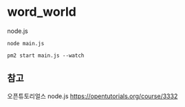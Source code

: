 # word_world

node.js


`node main.js`

`pm2 start main.js --watch`

## 참고

오픈튜토리얼스 node.js
https://opentutorials.org/course/3332
